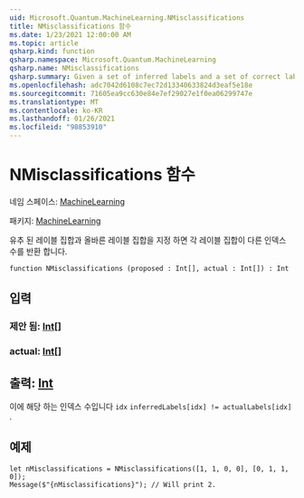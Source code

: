 ```yaml
---
uid: Microsoft.Quantum.MachineLearning.NMisclassifications
title: NMisclassifications 함수
ms.date: 1/23/2021 12:00:00 AM
ms.topic: article
qsharp.kind: function
qsharp.namespace: Microsoft.Quantum.MachineLearning
qsharp.name: NMisclassifications
qsharp.summary: Given a set of inferred labels and a set of correct labels, returns the number of indices at which each set of labels differ.
ms.openlocfilehash: adc7042d6108c7ec72d13340633824d3eaf5e18e
ms.sourcegitcommit: 71605ea9cc630e84e7ef29027e1f0ea06299747e
ms.translationtype: MT
ms.contentlocale: ko-KR
ms.lasthandoff: 01/26/2021
ms.locfileid: "98853910"
---
```

# <a name="nmisclassifications-function"></a>NMisclassifications 함수

네임 스페이스: [MachineLearning](xref:Microsoft.Quantum.MachineLearning)

패키지: [MachineLearning](https://nuget.org/packages/Microsoft.Quantum.MachineLearning)


유추 된 레이블 집합과 올바른 레이블 집합을 지정 하면 각 레이블 집합이 다른 인덱스 수를 반환 합니다.

```qsharp
function NMisclassifications (proposed : Int[], actual : Int[]) : Int
```


## <a name="input"></a>입력

### <a name="proposed--int"></a>제안 됨: [Int](xref:microsoft.quantum.lang-ref.int)[]




### <a name="actual--int"></a>actual: [Int](xref:microsoft.quantum.lang-ref.int)[]





## <a name="output--int"></a>출력: [Int](xref:microsoft.quantum.lang-ref.int)

이에 해당 하는 인덱스 수입니다 `idx` `inferredLabels[idx] != actualLabels[idx]` .

## <a name="example"></a>예제

```qsharp
let nMisclassifications = NMisclassifications([1, 1, 0, 0], [0, 1, 1, 0]);
Message($"{nMisclassifications}"); // Will print 2.
```